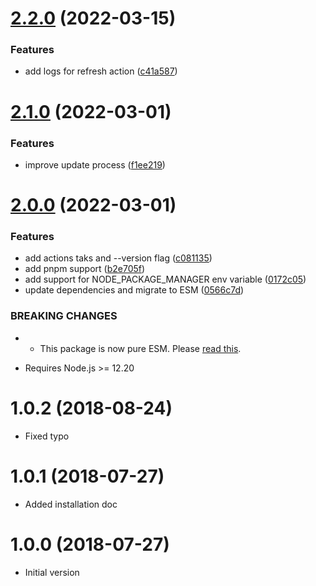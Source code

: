 # [2.2.0](https://github.com/sinedied/fuzz-run/compare/2.1.0...2.2.0) (2022-03-15)


### Features

* add logs for refresh action ([c41a587](https://github.com/sinedied/fuzz-run/commit/c41a587cbffccb2766716f33eb79979bfe3481f1))

# [2.1.0](https://github.com/sinedied/fuzz-run/compare/2.0.0...2.1.0) (2022-03-01)


### Features

* improve update process ([f1ee219](https://github.com/sinedied/fuzz-run/commit/f1ee2199a1e2820c70ae4b3b0e03dd167958901d))

# [2.0.0](https://github.com/sinedied/fuzz-run/compare/1.0.1...2.0.0) (2022-03-01)


### Features

* add actions taks and --version flag ([c081135](https://github.com/sinedied/fuzz-run/commit/c081135fa690825b338c6f0f758510128a49043f))
* add pnpm support ([b2e705f](https://github.com/sinedied/fuzz-run/commit/b2e705fb0a115061e9c4740786cea781d879a7c6))
* add support for NODE_PACKAGE_MANAGER env variable ([0172c05](https://github.com/sinedied/fuzz-run/commit/0172c0586cea322e532dd6483e9bafbf70271c05))
* update dependencies and migrate to ESM ([0566c7d](https://github.com/sinedied/fuzz-run/commit/0566c7d0d5c4491aeb127de7dfc1d809cbdec3bf))


### BREAKING CHANGES

* - This package is now pure ESM. Please [read this](https://gist.github.com/sindresorhus/a39789f98801d908bbc7ff3ecc99d99c).
- Requires Node.js >= 12.20

# 1.0.2 (2018-08-24)

- Fixed typo

# 1.0.1 (2018-07-27)

- Added installation doc

# 1.0.0 (2018-07-27)

- Initial version
